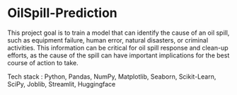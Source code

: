 # OilSpill-Prediction

This project goal is to train a model that can identify the cause of an oil spill, such as equipment failure, human error,
natural disasters, or criminal activities. This information can be critical for oil spill response and clean-up efforts, as
the cause of the spill can have important implications for the best course of action to take.

Tech stack : Python, Pandas, NumPy, Matplotlib, Seaborn, Scikit-Learn, SciPy, Joblib, Streamlit,
Huggingface
